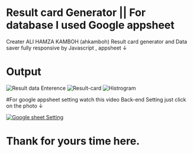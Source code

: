 # Result card Generator || For database I used Google appsheet 
Creater ALI HAMZA KAMBOH (ahkamboh)
Result card generator and Data saver  fully responsive by Javascript , appsheet ↓
# Output
![Result data Enterence](https://user-images.githubusercontent.com/123060177/227786996-12005e8e-1f85-4394-aa07-3da5703a6ab9.png)
![Result-card ](https://user-images.githubusercontent.com/123060177/227787009-7080c25a-8d05-4327-8577-6d8483efc2ef.png)
![Histrogram](https://user-images.githubusercontent.com/123060177/227787015-288b5a3c-6cec-4140-806a-89709d06c4a9.png)

 #For google appsheet setting watch this video Back-end Setting just click on the photo  ↓ 
 
 [![Google sheet Setting](https://user-images.githubusercontent.com/123060177/227789375-f13c5b69-ed97-468e-bc2e-b09446ade8f2.png) ](https://www.youtube.com/embed/VJ3u9Hv97YE)
  # Thank for yours time here. 
